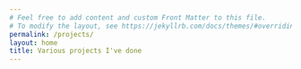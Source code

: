 ```yaml
---
# Feel free to add content and custom Front Matter to this file.
# To modify the layout, see https://jekyllrb.com/docs/themes/#overriding-theme-defaults
permalink: /projects/
layout: home
title: Various projects I've done
---
```

